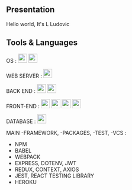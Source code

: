 Presentation
-
Hello world, It's L Ludovic

Tools & Languages
-
OS :
<img width="24" src="https://cdn.jsdelivr.net/gh/devicons/devicon/icons/linux/linux-original.svg" /> <img width="24" src="https://cdn.jsdelivr.net/gh/devicons/devicon/icons/windows8/windows8-original.svg" />

WEB SERVER : 
<img width="24" src="https://cdn.jsdelivr.net/gh/devicons/devicon/icons/apache/apache-original.svg" />

BACK END : 
<img width="24" src="https://cdn.jsdelivr.net/gh/devicons/devicon/icons/php/php-original.svg" /> 
<img width="24" src="https://cdn.jsdelivr.net/gh/devicons/devicon/icons/nodejs/nodejs-original.svg" />

FRONT-END :
<img width="24" src="https://cdn.jsdelivr.net/gh/devicons/devicon/icons/html5/html5-original.svg" /> <img width="24" src="https://cdn.jsdelivr.net/gh/devicons/devicon/icons/css3/css3-original.svg" /> <img width="24" src="https://cdn.jsdelivr.net/gh/devicons/devicon/icons/javascript/javascript-original.svg" />  <img width="24" src="https://cdn.jsdelivr.net/gh/devicons/devicon/icons/react/react-original.svg" />

DATABASE :
<img width="24" src="https://cdn.jsdelivr.net/gh/devicons/devicon/icons/mysql/mysql-original.svg" />

MAIN -FRAMEWORK, -PACKAGES, -TEST, -VCS : 
- NPM
- BABEL
- WEBPACK
- EXPRESS, DOTENV, JWT
- REDUX, CONTEXT, AXIOS
- JEST, REACT TESTING LIBRARY
- HEROKU
